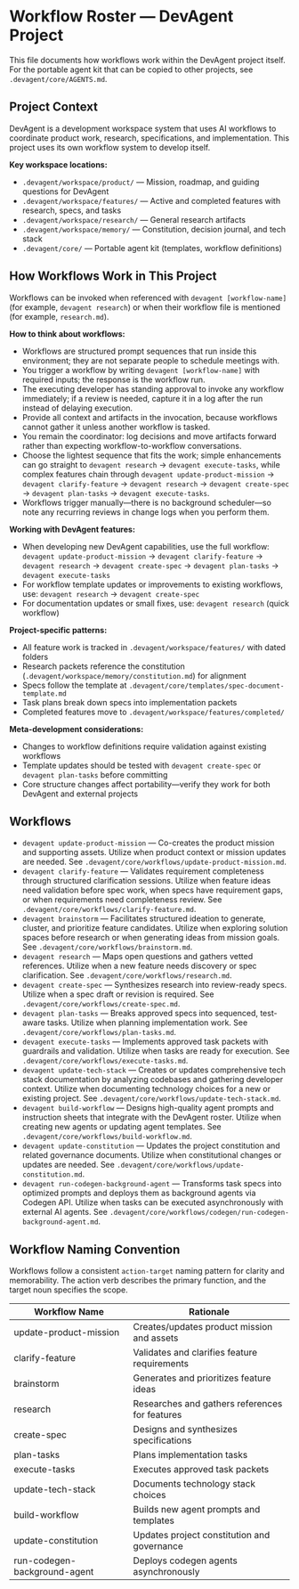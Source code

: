 # Workflow Roster — DevAgent Project

This file documents how workflows work within the DevAgent project itself. For the portable agent kit that can be copied to other projects, see `.devagent/core/AGENTS.md`.

## Project Context

DevAgent is a development workspace system that uses AI workflows to coordinate product work, research, specifications, and implementation. This project uses its own workflow system to develop itself.

**Key workspace locations:**
- `.devagent/workspace/product/` — Mission, roadmap, and guiding questions for DevAgent
- `.devagent/workspace/features/` — Active and completed features with research, specs, and tasks
- `.devagent/workspace/research/` — General research artifacts
- `.devagent/workspace/memory/` — Constitution, decision journal, and tech stack
- `.devagent/core/` — Portable agent kit (templates, workflow definitions)

## How Workflows Work in This Project

Workflows can be invoked when referenced with `devagent [workflow-name]` (for example, `devagent research`) or when their workflow file is mentioned (for example, `research.md`).

**How to think about workflows:**
- Workflows are structured prompt sequences that run inside this environment; they are not separate people to schedule meetings with.
- You trigger a workflow by writing `devagent [workflow-name]` with required inputs; the response is the workflow run.
- The executing developer has standing approval to invoke any workflow immediately; if a review is needed, capture it in a log after the run instead of delaying execution.
- Provide all context and artifacts in the invocation, because workflows cannot gather it unless another workflow is tasked.
- You remain the coordinator: log decisions and move artifacts forward rather than expecting workflow-to-workflow conversations.
- Choose the lightest sequence that fits the work; simple enhancements can go straight to `devagent research` → `devagent execute-tasks`, while complex features chain through `devagent update-product-mission` → `devagent clarify-feature` → `devagent research` → `devagent create-spec` → `devagent plan-tasks` → `devagent execute-tasks`.
- Workflows trigger manually—there is no background scheduler—so note any recurring reviews in change logs when you perform them.

**Working with DevAgent features:**
- When developing new DevAgent capabilities, use the full workflow: `devagent update-product-mission` → `devagent clarify-feature` → `devagent research` → `devagent create-spec` → `devagent plan-tasks` → `devagent execute-tasks`
- For workflow template updates or improvements to existing workflows, use: `devagent research` → `devagent create-spec`
- For documentation updates or small fixes, use: `devagent research` (quick workflow)

**Project-specific patterns:**
- All feature work is tracked in `.devagent/workspace/features/` with dated folders
- Research packets reference the constitution (`.devagent/workspace/memory/constitution.md`) for alignment
- Specs follow the template at `.devagent/core/templates/spec-document-template.md`
- Task plans break down specs into implementation packets
- Completed features move to `.devagent/workspace/features/completed/`

**Meta-development considerations:**
- Changes to workflow definitions require validation against existing workflows
- Template updates should be tested with `devagent create-spec` or `devagent plan-tasks` before committing
- Core structure changes affect portability—verify they work for both DevAgent and external projects

## Workflows

- `devagent update-product-mission` — Co-creates the product mission and supporting assets. Utilize when product context or mission updates are needed. See `.devagent/core/workflows/update-product-mission.md`.
- `devagent clarify-feature` — Validates requirement completeness through structured clarification sessions. Utilize when feature ideas need validation before spec work, when specs have requirement gaps, or when requirements need completeness review. See `.devagent/core/workflows/clarify-feature.md`.
- `devagent brainstorm` — Facilitates structured ideation to generate, cluster, and prioritize feature candidates. Utilize when exploring solution spaces before research or when generating ideas from mission goals. See `.devagent/core/workflows/brainstorm.md`.
- `devagent research` — Maps open questions and gathers vetted references. Utilize when a new feature needs discovery or spec clarification. See `.devagent/core/workflows/research.md`.
- `devagent create-spec` — Synthesizes research into review-ready specs. Utilize when a spec draft or revision is required. See `.devagent/core/workflows/create-spec.md`.
- `devagent plan-tasks` — Breaks approved specs into sequenced, test-aware tasks. Utilize when planning implementation work. See `.devagent/core/workflows/plan-tasks.md`.
- `devagent execute-tasks` — Implements approved task packets with guardrails and validation. Utilize when tasks are ready for execution. See `.devagent/core/workflows/execute-tasks.md`.
- `devagent update-tech-stack` — Creates or updates comprehensive tech stack documentation by analyzing codebases and gathering developer context. Utilize when documenting technology choices for a new or existing project. See `.devagent/core/workflows/update-tech-stack.md`.
- `devagent build-workflow` — Designs high-quality agent prompts and instruction sheets that integrate with the DevAgent roster. Utilize when creating new agents or updating agent templates. See `.devagent/core/workflows/build-workflow.md`.
- `devagent update-constitution` — Updates the project constitution and related governance documents. Utilize when constitutional changes or updates are needed. See `.devagent/core/workflows/update-constitution.md`.
- `devagent run-codegen-background-agent` — Transforms task specs into optimized prompts and deploys them as background agents via Codegen API. Utilize when tasks can be executed asynchronously with external AI agents. See `.devagent/core/workflows/codegen/run-codegen-background-agent.md`.

## Workflow Naming Convention

Workflows follow a consistent `action-target` naming pattern for clarity and memorability. The action verb describes the primary function, and the target noun specifies the scope.

| Workflow Name | Rationale |
|---------------|-----------|
| update-product-mission | Creates/updates product mission and assets |
| clarify-feature | Validates and clarifies feature requirements |
| brainstorm | Generates and prioritizes feature ideas |
| research | Researches and gathers references for features |
| create-spec | Designs and synthesizes specifications |
| plan-tasks | Plans implementation tasks |
| execute-tasks | Executes approved task packets |
| update-tech-stack | Documents technology stack choices |
| build-workflow | Builds new agent prompts and templates |
| update-constitution | Updates project constitution and governance |
| run-codegen-background-agent | Deploys codegen agents asynchronously |
